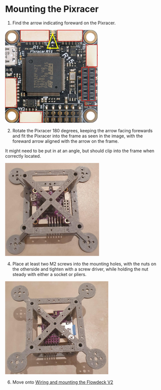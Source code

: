 # Mounting the Pixracer

1. Find the arrow indicating foreward on the Pixracer.

<img src="/./Images/Instructions/pix.jpg" height="300">

2. Rotate the Pixracer 180 degrees, keeping the arrow facing forewards and fit the Pixracer into the frame as seen in the image, with the foreward arrow aligned with the arrow on the frame. 

It might need to be put in at an angle, but should clip into the frame when correctly located.

<img src="/./Images/Instructions/4_2.jpeg" height="300">

4. Place at least two M2 screws into the mounting holes, with the nuts on the otherside and tighten with a screw driver, while holding the nut steady with either a socket or pliers.

<img src="/./Images/Instructions/4.jpeg" height="300">

6. Move onto [Wiring and mounting the Flowdeck V2](./mount_flow.md)

